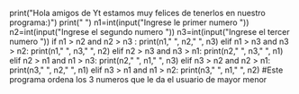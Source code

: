 print("Hola amigos de Yt estamos muy felices de tenerlos en nuestro programa:)")
print(" ")
n1=int(input("Ingrese le primer numero "))
n2=int(input("Ingrese el segundo numero "))
n3=int(input("Ingrese el tercer numero "))
if n1 > n2 and n2 > n3 :
  print(n1," ", n2," ", n3) 
elif n1 > n3 and n3 > n2:
  print(n1," ", n3," ", n2) 
elif n2 > n3 and n3 > n1: 
  print(n2," ", n3," ", n1) 
elif n2 > n1 and n1 > n3: 
  print(n2," ", n1," ", n3) 
elif n3 > n2 and n2 > n1: 
  print(n3," ", n2," ", n1) 
elif n3 > n1 and n1 > n2: 
  print(n3," ", n1," ", n2) 
  #Este programa ordena los 3 numeros que le da el usuario de mayor menor
